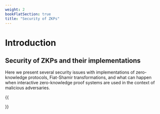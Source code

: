 ```yaml
---
weight: 2
bookFlatSection: true
title: "Security of ZKPs"
---
```


# Introduction

## Security of ZKPs and their implementations

Here we present several security issues with implementations of zero-knowledge protocols, Fiat-Shamir transformations, and what can happen when interactive zero-knowledge proof systems are used in the context of malicious adversaries.

{{<section>}}